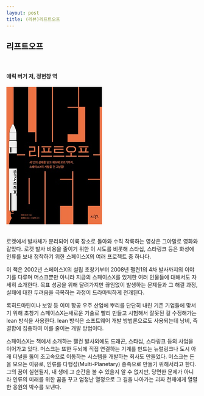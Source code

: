 ```yaml
---
layout: post
title: (리뷰)리프트오프
---
```



## 리프트오프
​
#### 에릭 버거 저, 정현창 역

[![01.png](/img/2023_07_16/img.jpg)](https://www.yes24.com/Product/Goods/108017136)

​<br>
로켓에서 발사체가 분리되어 이륙 장소로 돌아와 수직 착륙하는 영상은 그야말로 영화와 같았다. 로켓 발사 비용을 줄이기 위한 이 시도를 비롯해 스타십, 스타링크 등은 화성에 인류를 보내 정착하기 위한 스페이스X의 여러 프로젝트 중 하나다.<br>

이 책은 2002년 스페이스X의 설립 초창기부터 2008년 팰컨1의 4차 발사까지의 이야기를 다루며 머스크뿐만 아니라 지금의 스페이스X를 있게한 여러 인물들에 대해서도 자세히 소개한다. 목표 성공을 위해 달려가지만 끊임없이 발생하는 문제들과 그 해결 과정, 실패에 대한 두려움을 극복하는 과정이 드라마틱하게 전개된다.<br>

록히드마틴이나 보잉 등 이미 항공 우주 산업에 뿌리를 단단히 내린 기존 기업들에 맞서기 위해 초창기 스페이스X는새로운 기술로 빨리 만들고 시험해서 잘못된 걸 수정해가는 lean 방식을 사용한다. lean 방식은 소프트웨어 개발 방법론으로도 사용되는데 낭비, 즉 결함에 집중하여 이를 줄이는 개발 방법이다.<br>

스페이스X는 책에서 소개하는 팰컨 발사외에도 드래곤, 스타십, 스타링크 등의 사업을 이어가고 있다. 머스크는 또한 두뇌에 직접 연결하는 기계를 만드는 뉴럴링크나 도시 아래 터널을 뚫어 초고속으로 이동하는 시스템을 개발하는 회사도 만들었다. 머스크는 돈을 모으는 이유로, 인류를 다행성(Multi-Planetary) 종족으로 만들기 위해서라고 한다.
그의 꿈이 실현될지, 내 생에 그 순간을 볼 수 있을지 알 수 없지만, 당면한 문제가 아니라 인류의 미래를 위한 꿈을 꾸고 엄청난 열정으로 그 길을 나아가는 괴짜 천재에게 열렬한 응원의 박수를 보낸다.<br>
  
